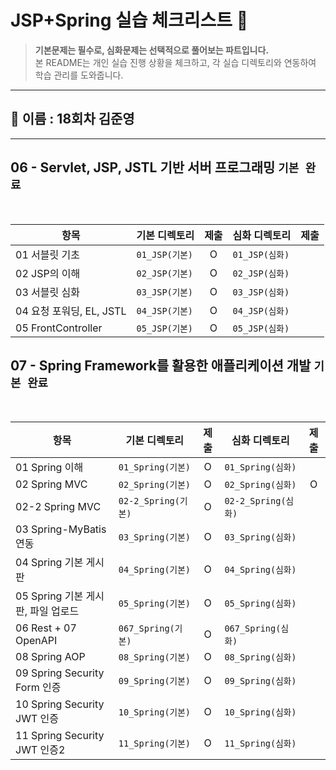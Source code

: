 # JSP+Spring 실습 체크리스트 📝

> **기본문제는 필수로, 심화문제는 선택적으로 풀어보는 파트입니다.**  
> 본 README는 개인 실습 진행 상황을 체크하고, 각 실습 디렉토리와 연동하여 학습 관리를 도와줍니다.

---

## 🙋 이름 : 18회차 김준영

---


## 06 - Servlet, JSP, JSTL 기반 서버 프로그래밍 <code>기본 완료</code>
<br>  

| 항목                         | 기본 디렉토리     | 제출 | 심화 디렉토리     | 제출 |
|------------------------------|--------------------|:----:|--------------------|:----:|
| 01 서블릿 기초               | `01_JSP(기본)`     |   O   | `01_JSP(심화)`     |      |
| 02 JSP의 이해                | `02_JSP(기본)`     |  O    | `02_JSP(심화)`     |      |
| 03 서블릿 심화               | `03_JSP(기본)`     |  O    | `03_JSP(심화)`     |      |
| 04 요청 포워딩, EL, JSTL     | `04_JSP(기본)`     |  O    | `04_JSP(심화)`     |      |
| 05 FrontController           | `05_JSP(기본)`     |   O   | `05_JSP(심화)`     |      |

## 07 - Spring Framework를 활용한 애플리케이션 개발 <code>기본 완료</code>
<br>  

| 항목                               | 기본 디렉토리       | 제출 | 심화 디렉토리       | 제출 |
|------------------------------------|----------------------|:----:|----------------------|:----:|
| 01 Spring 이해                      | `01_Spring(기본)`     |  O   | `01_Spring(심화)`     |      |
| 02 Spring MVC                      | `02_Spring(기본)`     |  O   | `02_Spring(심화)`     |  O   |
| 02-2 Spring MVC                 |  `02-2_Spring(기본)`   |   O   | `02-2_Spring(심화)`   |      |
| 03 Spring-MyBatis 연동             | `03_Spring(기본)`     |  O   | `03_Spring(심화)`     |      |
| 04 Spring 기본 게시판              | `04_Spring(기본)`     |  O    | `04_Spring(심화)`     |      |
| 05 Spring 기본 게시판, 파일 업로드 | `05_Spring(기본)`     |   O   | `05_Spring(심화)`     |      |
| 06 Rest + 07 OpenAPI              | `067_Spring(기본)`     |   O   | `067_Spring(심화)`     |      |
| 08 Spring AOP                      | `08_Spring(기본)`     |   O   | `08_Spring(심화)`     |      |
| 09 Spring Security Form 인증       | `09_Spring(기본)`     |   O   | `09_Spring(심화)`     |     |
| 10 Spring Security JWT 인증        | `10_Spring(기본)`     |   O   | `10_Spring(심화)`     |      |
| 11 Spring Security JWT 인증2       | `11_Spring(기본)`     |  O    | `11_Spring(심화)`     |      |
